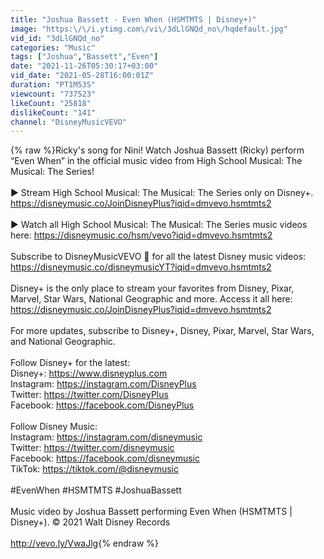 ```yaml
---
title: "Joshua Bassett - Even When (HSMTMTS | Disney+)"
image: "https:\/\/i.ytimg.com\/vi\/3dLlGNQd_no\/hqdefault.jpg"
vid_id: "3dLlGNQd_no"
categories: "Music"
tags: ["Joshua","Bassett","Even"]
date: "2021-11-26T05:30:17+03:00"
vid_date: "2021-05-28T16:00:01Z"
duration: "PT1M53S"
viewcount: "737523"
likeCount: "25818"
dislikeCount: "141"
channel: "DisneyMusicVEVO"
---
```

{% raw %}Ricky's song for Nini! Watch Joshua Bassett (Ricky) perform “Even When” in the official music video from High School Musical: The Musical: The Series!<br /><br />▶️ Stream High School Musical: The Musical: The Series only on Disney+.<br /><a rel="nofollow" target="blank" href="https://disneymusic.co/JoinDisneyPlus?iqid=dmvevo.hsmtmts2">https://disneymusic.co/JoinDisneyPlus?iqid=dmvevo.hsmtmts2</a><br /><br />▶️ Watch all High School Musical: The Musical: The Series music videos here: <a rel="nofollow" target="blank" href="https://disneymusic.co/hsm/vevo?iqid=dmvevo.hsmtmts2">https://disneymusic.co/hsm/vevo?iqid=dmvevo.hsmtmts2</a><br /><br />Subscribe to DisneyMusicVEVO 🔔 for all the latest Disney music videos:<br /><a rel="nofollow" target="blank" href="https://disneymusic.co/disneymusicYT?iqid=dmvevo.hsmtmts2">https://disneymusic.co/disneymusicYT?iqid=dmvevo.hsmtmts2</a><br /><br />Disney+ is the only place to stream your favorites from Disney, Pixar, Marvel, Star Wars, National Geographic and more. Access it all here: <a rel="nofollow" target="blank" href="https://disneymusic.co/JoinDisneyPlus?iqid=dmvevo.hsmtmts2">https://disneymusic.co/JoinDisneyPlus?iqid=dmvevo.hsmtmts2</a><br /><br />For more updates, subscribe to Disney+, Disney, Pixar, Marvel, Star Wars, and National Geographic. <br /><br />Follow Disney+ for the latest:<br />Disney+: <a rel="nofollow" target="blank" href="https://www.disneyplus.com">https://www.disneyplus.com</a><br />Instagram: <a rel="nofollow" target="blank" href="https://instagram.com/DisneyPlus">https://instagram.com/DisneyPlus</a><br />Twitter: <a rel="nofollow" target="blank" href="https://twitter.com/DisneyPlus">https://twitter.com/DisneyPlus</a><br />Facebook: <a rel="nofollow" target="blank" href="https://facebook.com/DisneyPlus">https://facebook.com/DisneyPlus</a><br /><br />Follow Disney Music: <br />Instagram: <a rel="nofollow" target="blank" href="https://instagram.com/disneymusic">https://instagram.com/disneymusic</a> <br />Twitter: <a rel="nofollow" target="blank" href="https://twitter.com/disneymusic">https://twitter.com/disneymusic</a> <br />Facebook: <a rel="nofollow" target="blank" href="https://facebook.com/disneymusic">https://facebook.com/disneymusic</a> <br />TikTok: <a rel="nofollow" target="blank" href="https://tiktok.com/@disneymusic">https://tiktok.com/@disneymusic</a><br /><br />#EvenWhen #HSMTMTS #JoshuaBassett<br /><br />Music video by Joshua Bassett performing Even When (HSMTMTS | Disney+). © 2021 Walt Disney Records<br /><br /><a rel="nofollow" target="blank" href="http://vevo.ly/VwaJlg">http://vevo.ly/VwaJlg</a>{% endraw %}
